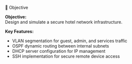 🎯 Objective


**Objective:**  
Design and simulate a secure hotel network infrastructure.

**Key Features:**
- VLAN segmentation for guest, admin, and services traffic
- OSPF dynamic routing between internal subnets
- DHCP server configuration for IP management
- SSH implementation for secure remote device access
